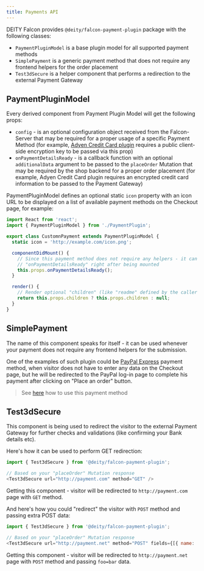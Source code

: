 ```yaml
---
title: Payments API
---
```


DEITY Falcon provides `@deity/falcon-payment-plugin` package with the following classes:

- `PaymentPluginModel` is a base plugin model for all supported payment methods
- `SimplePayment` is a generic payment method that does not require any frontend helpers for the order placement
- `Test3dSecure` is a helper component that performs a redirection to the external Payment Gateway

## PaymentPluginModel

Every derived component from Payment Plugin Model will get the following props:

- `config` - is an optional configuration object received from the Falcon-Server that may be required
for a proper usage of a specific Payment Method (for example, [Adyen Credit Card plugin](payments/plugins.md#adyen-credit-card)
requires a public client-side encryption key to be passed via this prop)
- `onPaymentDetailsReady` - is a callback function with an optional `additionalData` argument to be passed to the `placeOrder`
Mutation that may be required by the shop backend for a proper order placement (for example, Adyen Credit Card plugin requires
an encrypted credit card information to be passed to the Payment Gateway)

PaymentPluginModel defines an optional static `icon` property with an icon URL to be displayed on a list of available
payment methods on the Checkout page, for example:

```js
import React from 'react';
import { PaymentPluginModel } from './PaymentPlugin';

export class CustomnPayment extends PaymentPluginModel {
  static icon = 'http://example.com/icon.png';

  componentDidMount() {
    // Since this payment method does not require any helpers - it can trigger
    // "onPaymentDetailsReady" right after being mounted
    this.props.onPaymentDetailsReady();
  }

  render() {
    // Render optional "children" (like "readme" defined by the caller component)
    return this.props.children ? this.props.children : null;
  }
}
```

## SimplePayment

The name of this component speaks for itself - it can be used whenever your payment does not require
any frontend helpers for the submission.

One of the examples of such plugin could be [PayPal Express](payments/plugins.md#paypal-express)
payment method, when visitor does not have to enter any data on the Checkout page, but he will be
redirected to the PayPal log-in page to complete his payment after clicking on "Place an order" button.

> See [here](payments/plugins.md#simple-payment) how to use this payment method

## Test3dSecure

This component is being used to redirect the visitor to the external Payment Gateway
for further checks and validations (like confirming your Bank details etc).

Here's how it can be used to perform GET redirection:

```js
import { Test3dSecure } from '@deity/falcon-payment-plugin';

// Based on your "placeOrder" Mutation response
<Test3dSecure url="http://payment.com" method="GET" />
```

Getting this component - visitor will be redirected to `http://payment.com` page with `GET` method.

And here's how you could "redirect" the visitor with `POST` method and passing extra POST data:

```js
import { Test3dSecure } from '@deity/falcon-payment-plugin';

// Based on your "placeOrder" Mutation response
<Test3dSecure url="http://payment.net" method="POST" fields={[{ name: 'foo', value: 'bar' }]} />
```

Getting this component - visitor will be redirected to `http://payment.net` page with `POST` method
and passing `foo=bar` data.
